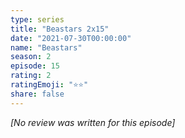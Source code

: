 ```yaml
---
type: series
title: "Beastars 2x15"
date: "2021-07-30T00:00:00"
name: "Beastars"
season: 2
episode: 15
rating: 2
ratingEmoji: "⭐️⭐️"
share: false
---
```


*[No review was written for this episode]*
